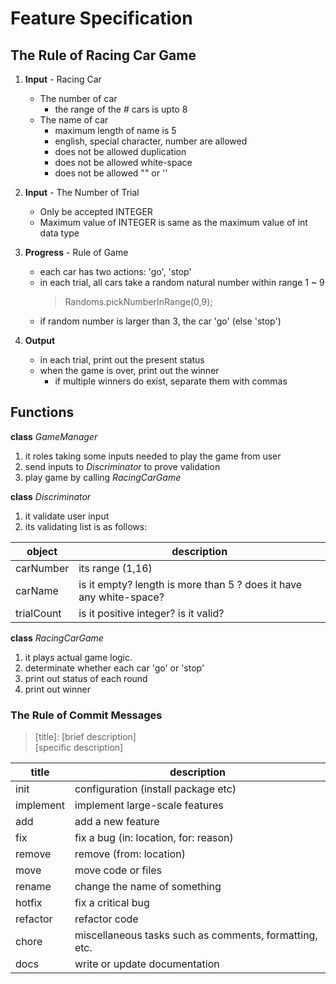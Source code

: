 # Feature Specification
## The Rule of Racing Car Game

1. **Input** - Racing Car
    + The number of car
      + the range of the # cars is upto 8
    + The name of car 
      + maximum length of name is 5
      + english, special character, number are allowed
      + does not be allowed duplication
      + does not be allowed white-space
      + does not be allowed "" or ''

2. **Input** - The Number of Trial
    + Only be accepted INTEGER
    + Maximum value of INTEGER is same as the maximum value of int data type
   
3. **Progress** - Rule of Game
    + each car has two actions: 'go', 'stop'
    + in each trial, all cars take a random natural number within range 1 ~ 9
        >Randoms.pickNumberInRange(0,9);
    + if random number is larger than 3, the car 'go' (else 'stop')
4. **Output**
    + in each trial, print out the present status
    + when the game is over, print out the winner
      + if multiple winners do exist, separate them with commas


## Functions

**class** *GameManager*
1. it roles taking some inputs needed to play the game from user
2. send inputs to *Discriminator* to prove validation
3. play game by calling *RacingCarGame*  

**class** *Discriminator*
1. it validate user input
2. its validating list is as follows:

| object     | description                                                        |
|------------|--------------------------------------------------------------------|
| carNumber  | its range (1,16)                                                   |
| carName    | is it empty? length is more than 5 ? does it have any white-space? |
| trialCount | is it positive integer? is it valid?                               |

**class** *RacingCarGame*
1. it plays actual game logic.
2. determinate whether each car 'go' or 'stop'
3. print out status of each round
4. print out winner

### The Rule of Commit Messages

> [title]\: [brief description] <br>
> [specific description]

| title     | description                                            |
|-----------|--------------------------------------------------------|
| init      | configuration (install package etc)                    |
| implement | implement large-scale features                         |
| add       | add a new feature                                      |
| fix       | fix a bug (in: location, for: reason)                  |
| remove    | remove (from: location)                                |
| move      | move code or files                                     |
| rename    | change the name of something                           |
| hotfix    | fix a critical bug                                     |
| refactor  | refactor code                                          |
| chore     | miscellaneous tasks such as comments, formatting, etc. |
| docs      | write or update documentation                          |

